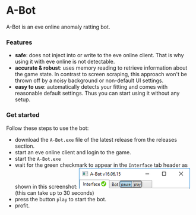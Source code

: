 # A-Bot #

A-Bot is an eve online anomaly ratting bot.

### Features ###
* **safe**: does not inject into or write to the eve online client. That is why using it with eve online is not detectable.
* **accurate & robust**: uses memory reading to retrieve information about the game state. In contrast to screen scraping, this approach won't be thrown off by a noisy background or non-default UI settings.
* **easy to use**: automatically detects your fitting and comes with reasonable default settings. Thus you can start using it without any setup.


### Get started ###
Follow these steps to use the bot:

* download the `A-Bot.exe` file of the latest release from the releases section.
* start an eve online client and login to the game.
* start the `A-Bot.exe`
* wait for the green checkmark to appear in the `Interface` tab header as shown in this screenshot: ![](./doc/image/bot.start.png) (this can take up to 30 seconds)
* press the button `play` to start the bot.
* profit.
